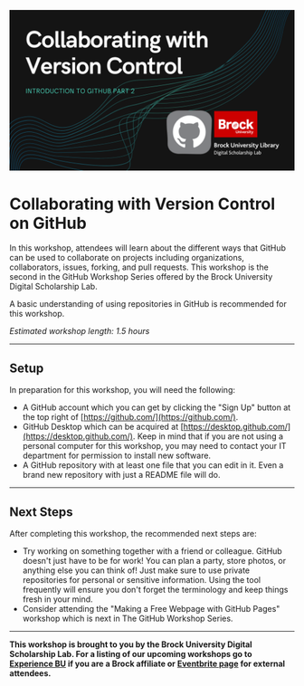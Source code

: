 ![Tool Logo](Github_Part2.png)


# Collaborating with Version Control on GitHub
In this workshop, attendees will learn about the different ways that GitHub can be used to collaborate on projects including organizations, collaborators, issues, forking, and pull requests.  This workshop is the second in the GitHub Workshop Series offered by the Brock University Digital Scholarship Lab.

A basic understanding of using repositories in GitHub is recommended for this workshop.  

*Estimated workshop length: 1.5 hours*

----
## Setup
In preparation for this workshop, you will need the following: 

 - A GitHub account which you can get by clicking the "Sign Up" button at the top right of [https://github.com/](https://github.com/).
 - GitHub Desktop which can be acquired at [https://desktop.github.com/](https://desktop.github.com/).  Keep in mind that if you are not using a personal computer for this workshop, you may need to contact your IT department for permission to install new software.
 - A GitHub repository with at least one file that you can edit in it.  Even a brand new repository with just a README file will do.  

----
## Next Steps
After completing this workshop, the recommended next steps are:

 - Try working on something together with a friend or colleague.  GitHub doesn't just have to be for work!  You can plan a party, store photos, or anything else you can think of!  Just make sure to use private repositories for personal or sensitive information.  Using the tool frequently will ensure you don't forget the terminology and keep things fresh in your mind.
 - Consider attending the "Making a Free Webpage with GitHub Pages" workshop which is next in The GitHub Workshop Series.   



----
 
 

  
**This workshop is brought to you by the Brock University Digital Scholarship Lab.  For a listing of our upcoming workshops go to [Experience BU](https://experiencebu.brocku.ca/organization/dsl) if you are a Brock affiliate or [Eventbrite page](https://www.eventbrite.ca/o/brock-university-digital-scholarship-lab-21661627350) for external attendees.**

